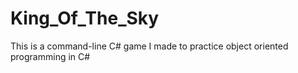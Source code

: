 # King_Of_The_Sky
This is a command-line C# game I made to practice object oriented programming in C#

